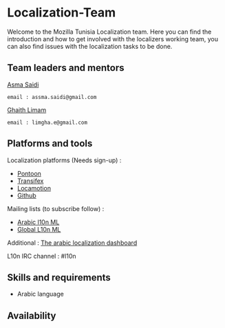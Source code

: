 # Localization-Team
Welcome to the Mozilla Tunisia Localization team. Here you can find the introduction and how to get involved with the localizers working team, you can also find issues with the localization tasks to be done.

## Team leaders and mentors 
 [Asma Saidi]()
  ``` 
  email : assma.saidi@gmail.com
  ```
 [Ghaith Limam]()
  ``` 
  email : limgha.e@gmail.com
  ```
## Platforms and tools

Localization platforms (Needs sign-up) :
  - [Pontoon](https://pontoon.mozilla.org)
  - [Transifex](https://www.transifex.com/)
  - [Locamotion](https://mozilla.locamotion.org)
  - [Github ](http://github.com/mozilla-l10n/)
  
Mailing lists (to subscribe follow) :
  - [Arabic l10n ML](https://lists.mozilla.org/listinfo/dev-l10n-ar)
  - [Global L10n ML](https://lists.mozilla.org/listinfo/dev-l10n)

Additional :
  [The arabic localization dashboard](https://l10n.mozilla-community.org/webdashboard/?locale=ar)
  
L10n IRC channel : #l10n

## Skills and requirements
- Arabic language

## Availability
